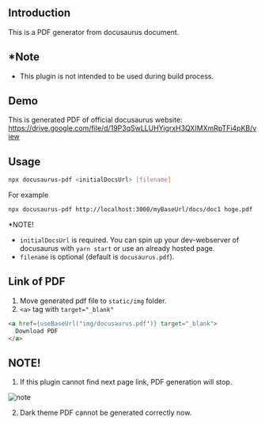 ## Introduction
This is a PDF generator from docusaurus document.

## *Note
- This plugin is not intended to be used during build process.
 

## Demo
This is generated PDF of official docusaurus website:
https://drive.google.com/file/d/19P3qSwLLUHYigrxH3QXIMXmRpTFi4pKB/view

## Usage
```sh
npx docusaurus-pdf <initialDocsUrl> [filename]
```

For example
```sh
npx docusaurus-pdf http://localhost:3000/myBaseUrl/docs/doc1 hoge.pdf
```

*NOTE!
- `initialDocsUrl` is required. You can spin up your dev-webserver of docusaurus with `yarn start` or use an already hosted page.
- `filename` is optional (default is `docusaurus.pdf`).

## Link of PDF
1. Move generated pdf file to `static/img` folder.
2. `<a>` tag with `target="_blank"`
```html
<a href={useBaseUrl('img/docusaurus.pdf')} target="_blank">
  Download PDF
</a>
```

## NOTE!
1. If this plugin cannot find next page link, PDF generation will stop.

![note](https://www.awesomescreenshot.com/upload//1017708/c590bbd9-04a0-4637-7bd3-6b5ba1a4258e.png)

2. Dark theme PDF cannot be generated correctly now.
